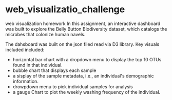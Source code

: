 # web_visualizatio_challenge
web visualization homework
In this assignment,  an interactive dashboard was built to explore the Belly Button Biodiversity dataset, which catalogs the microbes that colonize human navels.

The dahsboard was built on the json filed read via D3 library. Key visuals included included:
 
 - horizontal bar chart with a dropdown menu to display the top 10 OTUs found in that individual.
 - bubble chart that displays each sample
 - a sisplay of the sample metadata, i.e., an individual's demographic information.
 - drowpdown menu to pick individual samples for analysis
 - a gauge Chart to plot the weekly washing frequency of the individual.





